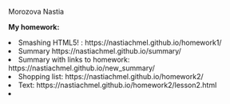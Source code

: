 Morozova Nastia

**My homework:**

<li>Smashing HTML5! : 
 https://nastiachmel.github.io/homework1/
<li> Summary https://nastiachmel.github.io/summary/
  <li> Summary with links to homework: https://nastiachmel.github.io/new_summary/
    <li>Shopping list: https://nastiachmel.github.io/homework2/
      <li>Text: https://nastiachmel.github.io/homework2/lesson2.html
        <li>
